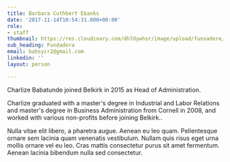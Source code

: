 ```yaml
---
title: Barbara Cuthbert Ebanks
date: '2017-11-14T10:54:31.000+00:00'
role:
- staff
thumbnail: https://res.cloudinary.com/dh7dywhsr/image/upload/funsadere/v1568917753/Funsadere/:filename/WhatsApp_Image_2017-09-12_at_23.12.31_mcdqam.jpg
sub_heading: Fundadora
email: babsycr2@gmail.com
linkedin: ''
layout: person

---
```

Charlize Babatunde joined Belkirk in 2015 as Head of Administration.

Charlize graduated with a master's degree in Industrial and Labor Relations and master's degree in Business Administration from Cornell in 2008, and worked with various non-profits before joining Belkirk..

Nulla vitae elit libero, a pharetra augue. Aenean eu leo quam. Pellentesque ornare sem lacinia quam venenatis vestibulum. Nullam quis risus eget urna mollis ornare vel eu leo. Cras mattis consectetur purus sit amet fermentum. Aenean lacinia bibendum nulla sed consectetur.